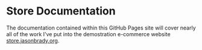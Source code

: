 # Store Documentation

The documentation contained within this GitHub Pages site will cover nearly all
of the work I've put into the demostration e-commerce website
[store.jasonbrady.org](https://store.jasonbrady.org).
